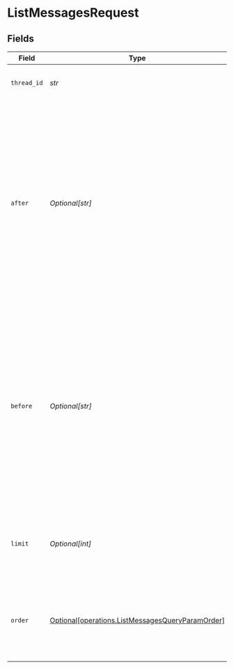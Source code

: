 # ListMessagesRequest


## Fields

| Field                                                                                                                                                                                                                                                                                  | Type                                                                                                                                                                                                                                                                                   | Required                                                                                                                                                                                                                                                                               | Description                                                                                                                                                                                                                                                                            |
| -------------------------------------------------------------------------------------------------------------------------------------------------------------------------------------------------------------------------------------------------------------------------------------- | -------------------------------------------------------------------------------------------------------------------------------------------------------------------------------------------------------------------------------------------------------------------------------------- | -------------------------------------------------------------------------------------------------------------------------------------------------------------------------------------------------------------------------------------------------------------------------------------- | -------------------------------------------------------------------------------------------------------------------------------------------------------------------------------------------------------------------------------------------------------------------------------------- |
| `thread_id`                                                                                                                                                                                                                                                                            | *str*                                                                                                                                                                                                                                                                                  | :heavy_check_mark:                                                                                                                                                                                                                                                                     | The ID of the [thread](/docs/api-reference/threads) the messages belong to.                                                                                                                                                                                                            |
| `after`                                                                                                                                                                                                                                                                                | *Optional[str]*                                                                                                                                                                                                                                                                        | :heavy_minus_sign:                                                                                                                                                                                                                                                                     | A cursor for use in pagination. `after` is an object ID that defines your place in the list. For instance, if you make a list request and receive 100 objects, ending with obj_foo, your subsequent call can include after=obj_foo in order to fetch the next page of the list.<br/>   |
| `before`                                                                                                                                                                                                                                                                               | *Optional[str]*                                                                                                                                                                                                                                                                        | :heavy_minus_sign:                                                                                                                                                                                                                                                                     | A cursor for use in pagination. `before` is an object ID that defines your place in the list. For instance, if you make a list request and receive 100 objects, ending with obj_foo, your subsequent call can include before=obj_foo in order to fetch the previous page of the list.<br/> |
| `limit`                                                                                                                                                                                                                                                                                | *Optional[int]*                                                                                                                                                                                                                                                                        | :heavy_minus_sign:                                                                                                                                                                                                                                                                     | A limit on the number of objects to be returned. Limit can range between 1 and 100, and the default is 20.<br/>                                                                                                                                                                        |
| `order`                                                                                                                                                                                                                                                                                | [Optional[operations.ListMessagesQueryParamOrder]](../../models/operations/listmessagesqueryparamorder.md)                                                                                                                                                                             | :heavy_minus_sign:                                                                                                                                                                                                                                                                     | Sort order by the `created_at` timestamp of the objects. `asc` for ascending order and `desc` for descending order.<br/>                                                                                                                                                               |